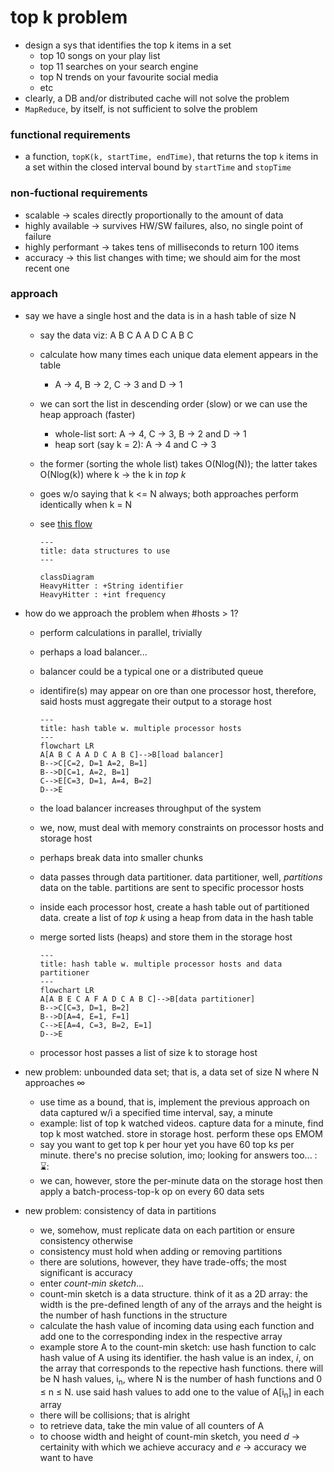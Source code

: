 # top k problem
* design a sys that identifies the top k items in a set
    - top 10 songs on your play list
    - top 11 searches on your search engine
    - top N trends on your favourite social media
    - etc
* clearly, a DB and/or distributed cache will not solve the problem
* `MapReduce`, by itself, is not sufficient to solve the problem
### functional requirements
* a function, `topK(k, startTime, endTime)`, that returns the top `k` items in a set within the closed interval bound by `startTime` and `stopTime`
### non-fuctional requirements
* scalable &rarr; scales directly proportionally to the amount of data
* highly available &rarr; survives HW/SW failures, also, no single point of failure
* highly performant &rarr; takes tens of milliseconds to return 100 items
* accuracy &rarr; this list changes with time; we should aim for the most recent one
### approach
* say we have a single host and the data is in a hash table of size N
    - say the data viz: A B C A A D C A B C
    - calculate how many times each unique data element appears in the table
        * A &rarr; 4, B &rarr; 2, C &rarr;  3 and D &rarr; 1
    - we can sort the list in descending order (slow) or we can use the heap approach (faster)
        * whole-list sort: A &rarr; 4, C &rarr;  3, B &rarr; 2 and D &rarr; 1
        * heap sort (say k = 2): A &rarr; 4 and C &rarr;  3
    - the former (sorting the whole list) takes O(Nlog(N)); the latter takes O(Nlog(k)) where k &rarr; the k  in *top k*
    - goes w/o saying that k <= N always; both approaches perform identically when k = N
    - see [this flow][def]

        ```mermaid
        ---
        title: data structures to use
        ---

        classDiagram
        HeavyHitter : +String identifier
        HeavyHitter : +int frequency
        ```

* how do we approach the problem when #hosts > 1?
    - perform calculations in parallel, trivially
    - perhaps a load balancer...
    - balancer could be a typical one or a distributed queue
    - identifire(s) may appear on ore than one processor host, therefore, said hosts must aggregate their output to a storage host

        ```mermaid
        ---
        title: hash table w. multiple processor hosts
        ---
        flowchart LR
        A[A B C A A D C A B C]-->B[load balancer]
        B-->C[C=2, D=1 A=2, B=1]
        B-->D[C=1, A=2, B=1]
        C-->E[C=3, D=1, A=4, B=2]
        D-->E
        ``` 
    
    - the load balancer increases throughput of the system
    - we, now, must deal with memory constraints on processor hosts and storage host
    - perhaps break data into smaller chunks
    - data passes through data partitioner. data partitioner, well, *partitions* data on the table. partitions are sent to specific processor hosts
    - inside each processor host, create a hash table out of partitioned data. create a list of *top k* using a heap from data in the hash table
    - merge sorted lists (heaps) and store them in the storage host

        ```mermaid
        ---
        title: hash table w. multiple processor hosts and data partitioner
        ---
        flowchart LR
        A[A B E C A F A D C A B C]-->B[data partitioner]
        B-->C[C=3, D=1, B=2]
        B-->D[A=4, E=1, F=1]
        C-->E[A=4, C=3, B=2, E=1]
        D-->E
        ```
    
    - processor host passes a list of size k to storage host
* new problem: unbounded data set; that is, a data set of size N where N approaches &infin;
    - use time as a bound, that is, implement the previous approach on data captured w/i a specified time interval, say, a minute
    - example: list of top k watched videos. capture data for a minute, find top k most watched. store in storage host. perform these ops EMOM
    - say you want to get top k per hour yet you have 60 top k*s* per minute. there's no precise solution, imo; looking for answers too... ::hourglass::
    - we can, however, store the per-minute data on the storage host then apply a batch-process-top-k op on every 60 data sets
* new problem: consistency of data in partitions
    - we, somehow, must replicate data on each partition or ensure consistency otherwise
    - consistency must hold when adding or removing partitions
    - there are solutions, however, they have trade-offs; the most significant is accuracy
    - enter *count-min sketch*...
    - count-min sketch is a data structure. think of it as a 2D array: the width is the pre-defined length of any of the arrays and the height is the number of hash functions in the structure
    - calculate the hash value of incoming data using each function and add one to the corresponding index in the respective array
    - example store A to the count-min sketch: use hash function to calc hash value of A using its identifier. the hash value is an index, *i*, on the array that corresponds to the repective hash functions. there will be N hash values, i<sub>n</sub>, where N is the number of hash functions and 0 &le; n &le; N. use said hash values to add one to the value of A\[i<sub>n</sub>\] in each array
    - there will be collisions; that is alright
    - to retrieve data, take the min value of all counters of A
    - to choose width and height of count-min sketch, you need *d* &rarr; certainity with which we achieve accuracy and *e* &rarr; accuracy we want to have



[def]: ./0-top_k_problem_single_host.java
